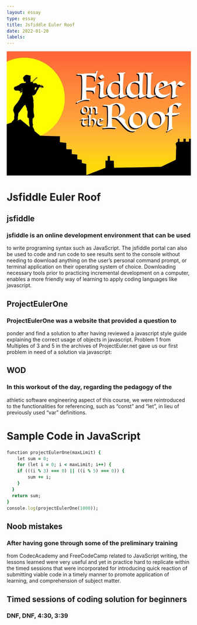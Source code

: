 ```yaml
---
layout: essay
type: essay
title: Jsfiddle Euler Roof
date: 2022-01-20
labels:
---
```


<img class="ui tiny left circular floated image" src="../images/Fiddler-on-the-Roof.jpg">

#	Jsfiddle Euler Roof

##	jsfiddle

###	jsfiddle is an online development environment that can be used 
to write programing syntax such as JavaScript. The jsfiddle portal can 
also be used to code and run code to see results sent to the console 
without needing to download anything on the user’s personal command 
prompt, or terminal application on their operating system of choice. 
Downloading necessary tools prior to practicing incremental development 
on a computer, enables a more friendly way of learning to apply coding 
languages like javascript. 

##	ProjectEulerOne
###	ProjectEulerOne was a website that provided a question to 
ponder and find a solution to after having reviewed a javascript style 
guide explaining the correct usage of objects in javascript. Problem 1 
from Multiples of 3 and 5 in the archives of ProjectEuler.net gave us 
our first problem in need of a solution  via javascript: 
	

##	WOD
###	In this workout of the day, regarding the pedagogy of the 
athletic software engineering aspect of this course, we were 
reintroduced to the functionalities for referencing, such as “const” 
and “let”, in lieu of previously used “var” definitions.     

#	Sample Code in JavaScript
```ruby
function projectEulerOne(maxLimit) {
	let sum = 0;
	for (let i = 0; i < maxLimit; i++) {
  	if (((i % 3) === 0) || ((i % 5) === 0)) {
    	sum += i;
    }
  }
  return sum;
}
console.log(projectEulerOne(1000));
```

##	Noob mistakes	     
###	After having gone through some of the preliminary training 
from CodecAcademy and FreeCodeCamp related to JavaScript writing, the 
lessons learned were very useful and yet in practice hard to replicate 
within the timed sessions that were incorporated for introducing quick 
reaction of submitting viable code in a timely manner to promote 
application of learning, and comprehension of subject matter. 

##	Timed sessions of coding solution for beginners	     
###	DNF, DNF, 4:30, 3:39


 
